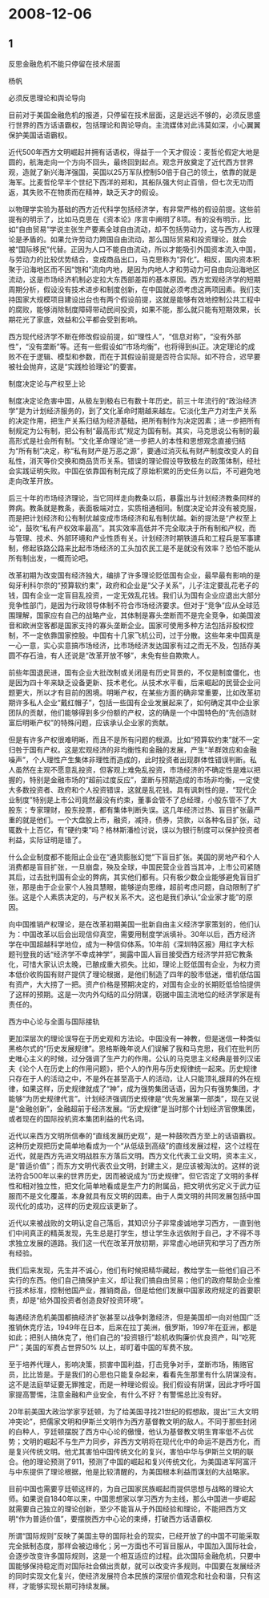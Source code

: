 # 2008-12-06

## 1

反思金融危机不能只停留在技术层面

杨帆

必须反思理论和舆论导向


目前对于美国金融危机的报道，只停留在技术层面，这是远远不够的，必须反思盛行世界的西方话语霸权，包括理论和舆论导向。主流媒体对此讳莫如深，小心翼翼保护美国话语霸权。 

近代500年西方文明崛起并拥有话语权，得益于一个天才假设：麦哲伦假定大地是圆的，航海走向一个方向不回头，最终回到起点。观念开放奠定了近代西方世界观，造就了新兴海洋强国，英国以25万军队控制50倍于自己的领土，依靠的就是海军。比麦哲伦早半个世纪下西洋的郑和，其船队强大何止百倍，但七次无功而返，其失败不在物质而在精神，缺乏天才的假设。

以物理学实验为基础的西方近代科学包括经济学，有非常严格的假设前提。这些前提有的明示了，比如马克思在《资本论》序言中阐明了8项。有的没有明示，比如“自由贸易”学说主张生产要素全球自由流动，却不包括劳动力，这与西方人权理论是矛盾的。如果允许劳动力跨国自由流动，那么国际贸易和投资理论，就会被“国际移民”代替。正因为人口不能自由流动，所以才能吸引外国资本流入中国，与劳动力的比较优势结合，变成商品出口，马克思称为“异化”。相反，国内资本积聚于沿海地区而不因“饱和”流向内地，是因为内地人才和劳动力可自由向沿海地区流动，这是市场经济机制必定拉大东西部差距的基本原因。西方宏观经济学的短期周期分析，假设没有技术进步和制度创新，在中国就必须考虑这两项因素。我们支持国家大规模项目建设出台也有两个假设前提，这就是能够有效地控制公共工程中的腐败，能够消除制度障碍带动民间投资，如果不能，那么就只能有短期效果，长期花光了家底，效益和公平都会受到影响。

西方现代经济学不断在修改假设前提，如“理性人”，“信息对称”，“没有外部性”，“没有垄断”等。还有一些假设如“市场均衡”，也将得到纠正。决定理论的成败不在于逻辑、模型和参数，而在于其假设前提是否符合实际。如不符合，迟早要被社会抛弃，这是“实践检验理论”的要害。


制度决定论与产权至上论


制度决定论危害中国，从极左到极右已有数十年历史。前三十年流行的“政治经济学”是为计划经济服务的，到了文化革命时期越来越左。它淡化生产力对生产关系的决定作用，把生产关系归结为经济基础，把所有制作为决定因素；进一步把所有制规定为公有制，把公有制“最高形式”规定为国有制。其实，马克思说公有制的最高形式是社会所有制。“文化革命理论”进一步把人的本性和思想观念直接归结为“所有制”决定，称“私有财产是万恶之源”，要通过消灭私有财产制度改变人的自私性，消灭等价交换和商品货币关系。错误的理论假设导致极左的政策体制，经社会实践证明失败。中国在依靠国有制完成了原始积累的历史任务以后，不可避免地走向改革开放。

后三十年的市场经济理论，当它同样走向教条以后，暴露出与计划经济教条同样的弊病。教条就是教条，表面极端对立，实质相通相同。制度决定论并没有被克服，而是把计划经济和公有制优越变成市场经济和私有制优越。新的提法是“产权至上论”，鼓吹“私有产权效率最高”。其实效率高低并不完全取决于所有制和产权，而与管理、技术、外部环境和产业性质有关。计划经济时期铁道兵和工程兵是军事建制，修起铁路公路来比起市场经济的工头加农民工是不是就没有效率？恐怕不能从所有制出发，一概而论吧。

改革初期为改变国有经济独大，编排了许多理论贬低国有企业，最早最有影响的是匈牙利科尔奈的“预算软约束”，政府和企业是“父子关系”，儿子注定要乱花老子的钱，国有企业一定盲目乱投资，一定无效乱花钱。我们认为国有企业应退出大部分竞争性部门，是因为行政领导体制不符合市场经济要求。但对于“竞争”应从全球范围理解，国家应有自己的战略产业，其体制是寡头垄断而不是完全竞争，如美国波音和欧洲空客都是国家支持的寡头垄断企业。国家可使用多种方法包括非股权控制，不一定依靠国家控股。中国有十几家飞机公司，过于分散。这些年来中国真是一心一意，实心实意搞市场经济，比市场经济发达国家有过之而无不及，包括存美圆不存石油，有人还说是“改革开放不够”，未免有些自欺欺人。

前些年国退民进，国有企业大批改制或关闭是有历史背景的，不仅是制度僵化，也是因为四十年来缺乏设备更新、技术老化。从技术水平看，后来崛起的民营企业问题更大，所以才有目前的困境。明晰产权，在某些方面的确非常重要，比如改革初期许多私人企业“戴红帽子”，包括一些国有企业发展起来了，如何确定其中企业家团队的贡献，他们能够得到多少份额的产权，这的确是一个中国特色的“先创造财富后明晰产权”的特殊问题，应该承认企业家的贡献。

但是有许多产权很难明晰，而且不是所有问题的根源。比如“预算软约束”就不一定归咎于国有产权。这是宏观经济的非均衡性和金融的发展，产生“羊群效应和金融噪声”，个人理性产生集体非理性而造成的，此时投资者出现群体性错误判断。私人虽然在主观不愿意乱投资，但客观上难免乱投资，市场经济的不确定性是难以把握的，特别是金融市场的“超前过度反应”，垄断与预期造成的市场非均衡，一定使大多数投资者、政府和个人投资错误，这就是乱花钱。具有讽刺性的是，“现代企业制度”特别是上市公司竟然最没有约束，董事会管不了总经理，小股东管不了大股东；专家理财，股东投票，都有集体判断失误。这几年经济过热、盲目扩张最严重的就是他们。一个大盘股上市，融资，减持，债券，贷款，以各种名目扩张，动辄数十上百亿，有“硬约束”吗？格林斯潘检讨说，误以为银行制度可以保护投资者利益，实际证明是错了。

什么企业制度都不能阻止企业在“通货膨胀幻觉”下盲目扩张。美国的房地产和个人消费都是盲目扩张，一旦崩盘，殃及全球，中国民营企业首当其冲，上市公司紧随其后，过去批判国有企业的弊病，其实他们都有。只有极少数企业能够避免盲目扩张，那是由于企业家个人独具慧眼，能够逆向思维，超前考虑问题，自动限制了扩张。这是个人素质决定的，与产权关系不大。这也是我们承认“企业家才能”的原因。

向中国推销产权理论，是在改革初期美国一批新自由主义经济学家策划的，他们认为：中国改革以后会出现信仰真空，需要用制度学派填补。30年以后，西方经济学在中国超越科学地位，成为一种信仰体系。10年前《深圳特区报》用红字大标题刊登我的话“经济学不幸成神学”，揭露中国人盲目接受西方经济学并把它教条化，可惜大家认识太晚，已酿成重大损失。比如，理论上贬低国有企业，为权力资本低价收购国有财产提供了理论根据，是他们制造了四年的股市低迷，借机低估国有资产，大大捞了一把。资产价格是预期决定的，对国有企业的长期贬低恰恰提供了这样的预期。这是一次内外勾结的瓜分阴谋，窃据中国主流地位的经济学家是有责任的。


西方中心论与全面与国际接轨


更加深层次的理论误导在于历史观和方法论。中国没有一神教，但是迷信一种类似黑格尔式的“历史发展规律”。恩格斯晚年说人们误解了我和马克思，我们在批判历史唯心主义的时候，过分强调了生产力的作用。公认的马克思主义经典是普列汉诺夫《论个人在历史上的作用问题》，把个人的作用与历史规律统一起来。历史规律只存在于人的活动之中，不是外在甚至高于人的活动，让人只能顶礼膜拜的外在规律，如果这样，历史规律就成了“神”，成为强势集团话语，因为只有强势集团，才能够“为历史规律代言”。计划经济强调历史规律是“优先发展第一部类”，现在又说是“金融创新”，金融超前于经济发展。“历史规律”是当时那个计划经济官僚集团，或者现在的国际投机资本集团利益的代名词。

近代以来西方文明所信奉的“直线发展历史观”，是一种鼓吹西方至上的话语霸权。这种历史观把历史简单地看成为一个“从低级到高级”的直线发展过程，这个过程在近代，就是西方先进文明战胜东方落后文明。西方文化代表工业文明，资本主义，是“普适价值”；而东方文明代表农业文明，封建主义，是应该被淘汰的。这样的说法符合500年以来的世界历史，因而被说成为“历史规律”。但它否定了文明的多样性和相对独立性，把文化简单地看成是生产力的附属品，把文明优劣定义于武力征服而不是文化覆盖，本身就具有反文明的因素。由于人类文明的共同发展包括中国现代化的成功，这样的历史观应该更新了。

近代以来被战败的文明认定自己落后，其知识分子非常虔诚地学习西方，一直到他们中间真正的精英发现，先生总是打学生，想让学生永远依附于自己，才不得不寻求独立发展的道路。我们这一代在改革开放初期，非常虚心地研究和学习了西方所有经验。

我们后来发现，先生并不诚心，他们有时候把精华藏起，教给学生一些他们自己不实行的东西。他们自己搞保护主义，却让我们搞自由贸易；他们的政府帮助企业推行技术标准，控制他国产业，推销商品，但是给他们发展中国家政府规定的首要职责，却是“给外国投资者创造良好投资环境”。

每遇经济危机美国都搞经济扩张甚至以战争刺激经济，但是美国却一向对他国广泛推销休克疗法，1949年在日本，后来在拉丁美洲，俄罗斯，1997年在亚洲，都是如此；把别人搞休克了，他们自己的“投资银行”趁机收购廉价优良资产，叫“吃死尸”；美国的军费占世界50% 以上，却盯着中国的军费不放。

至于培养代理人，影响决策，损害中国利益，打击竞争对手，垄断市场，贿赂官员，比比皆是。于是我们的心思也只能复杂起来，看看先生那里有什么阴谋没有。这不是法庭举证要无罪推定，而是一种理论假设。我们假设有阴谋，因此才呼吁国家提高警惕，注意金融和产业安全，有什么不好？有警惕总比没有好。

20年前美国大政治学家亨廷顿，为了给美国寻找21世纪的假想敌，提出“三大文明冲突论”，把儒家文明和伊斯兰文明作为西方基督教文明的敌人。不同于那些封闭的白种人，亨廷顿摆脱了西方中心论的傲慢，他认为基督教文明生育率低不占优势；文明的崛起不与生产力同步，非西方文明将在现代化中的命运不是西方化，而是复兴传统文明。他尤其害怕中国传统文化的复兴，害怕中华与伊斯兰文明的联合。他的理论预测了911，预测了中国的崛起和复兴传统文化，为美国进军阿富汗与中东提供了理论根据，他是比较清醒的，为美国根本利益而谋划的大战略家。

目前中国也需要亨廷顿这样的，为自己国家民族崛起而提供思想与战略的理论大师。如果说自1840年以来，中国思想家以学习西方为主线，那么中国进一步崛起就需要自己独立的理论创新，至少不能盲从于外国经验和理论，不能把西方文明“作为普适价值”，要摆脱西方中心论的束缚，打破西方话语霸权.

所谓“国际规则”反映了美国主导的国际社会的现实，已经开放了的中国不可能采取完全抵制态度，那样会被边缘化；另一方面也不可盲目服从，中国加入国际社会，会逐步改变许多国际规则，这是一个相互适应的过程。此次国际金融危机，只要中国能够保持稳定而对国际社会做出贡献，就可以改变许多规则。中国要在发展经济的同时实现文化复兴，使经济发展符合本民族的深层价值观念和社会和谐，只有这样，才能够实现长期可持续发展。




